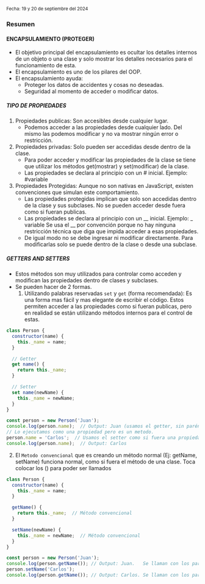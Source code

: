 <sub> Fecha: 19 y 20 de septiembre del 2024 </sub>
### Resumen

#### ENCAPSULAMIENTO (PROTEGER)

- El objetivo principal del encapsulamiento es ocultar los detalles internos de un objeto o una clase y solo mostrar los detalles necesarios para el funcionamiento de esta.
- El encapsulamiento es uno de los pilares del OOP.
- El encapsulamiento ayuda:
	- Proteger los datos de accidentes y cosas no deseadas.
	- Seguridad al momento de acceder o modificar datos.

##### TIPO DE PROPIEDADES

1. Propiedades publicas: Son accesibles desde cualquier lugar.
	- Podemos acceder a las propiedades desde cualquier lado. Del mismo las podemos modificar y no va mostrar ningún error o restricción. 
2. Propiedades privadas: Solo pueden ser accedidas desde dentro de la clase.
	- Para poder acceder y modificar las propiedades de la clase se tiene que utilizar los métodos get(mostrar) y set(modificar) de la clase. 
	- Las propiedades se declara al principio con un # inicial. Ejemplo: #variable
3. Propiedades Protegidas: Aunque no son nativas en JavaScript, existen convenciones que simulan este comportamiento.
	- Las propiedades protegidas implican que solo son accedidas dentro de la clase y sus subclases. No se pueden acceder desde fuera como si fueran publicas.
	- Las propiedades se declara al principio con un __ inicial. Ejemplo:  _ variable 
	  Se usa el __ por convención porque no hay ninguna restricción técnica que diga que impida acceder a esas propiedades. 
	- De igual modo no se debe ingresar ni modificar directamente. Para modificarlas solo se puede dentro de la clase o desde una subclase.

##### GETTERS AND SETTERS

- Estos métodos son muy utilizados para controlar como acceden y modifican las propiedades dentro de clases y subclases.
- Se pueden hacer de 2 formas.
	1. Utilizando palabras reservadas `set` y `get` (forma recomendada): Es una forma mas fácil y mas elegante de escribir el código. Estos permiten acceder a las propiedades como si fueran publicas, pero en realidad se están utilizando métodos internos para el control de estas. 
``` JavaScript
class Person {
  constructor(name) {
    this._name = name;
  }

  // Getter
  get name() {
    return this._name;
  }

  // Setter
  set name(newName) {
    this._name = newName;
  }
}

const person = new Person('Juan');
console.log(person.name);  // Output: Juan (usamos el getter, sin paréntesis)
// Lo ejecutamos como una propiedad pero es un metodo.
person.name = 'Carlos';  // Usamos el setter como si fuera una propiedad pero en realidad es un metodo.
console.log(person.name);  // Output: Carlos
```

2.  El `Metodo convencional` que es creando un método normal (Ej: getName, setName) funciona normal, como si fuera el método de una clase. Toca colocar los () para poder ser llamados 
```JavaScript
class Person {
  constructor(name) {
    this._name = name;
  }

  getName() {
    return this._name;  // Método convencional
  }

  setName(newName) {
    this._name = newName;  // Método convencional
  }
}

const person = new Person('Juan');
console.log(person.getName()); // Output: Juan.   Se llaman con los parentesis
person.setName('Carlos');
console.log(person.getName()); // Output: Carlos. Se llaman con los parentesis
```
